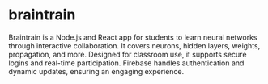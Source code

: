 # braintrain
Braintrain is a Node.js and React app for students to learn neural networks through interactive collaboration. It covers neurons, hidden layers, weights, propagation, and more. Designed for classroom use, it supports secure logins and real-time participation. Firebase handles authentication and dynamic updates, ensuring an engaging experience.
